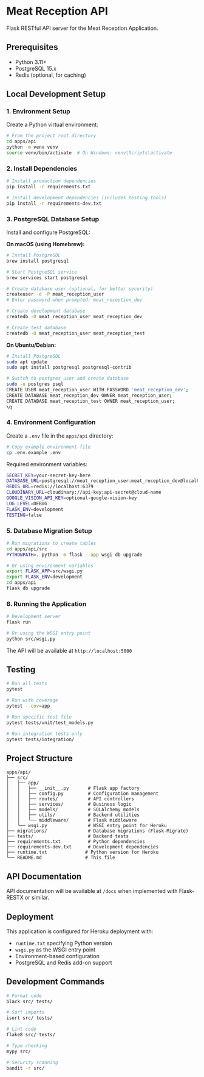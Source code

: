 # Meat Reception API

Flask RESTful API server for the Meat Reception Application.

## Prerequisites

- Python 3.11+
- PostgreSQL 15.x
- Redis (optional, for caching)

## Local Development Setup

### 1. Environment Setup

Create a Python virtual environment:

```bash
# From the project root directory
cd apps/api
python -m venv venv
source venv/bin/activate  # On Windows: venv\Scripts\activate
```

### 2. Install Dependencies

```bash
# Install production dependencies
pip install -r requirements.txt

# Install development dependencies (includes testing tools)
pip install -r requirements-dev.txt
```

### 3. PostgreSQL Database Setup

Install and configure PostgreSQL:

**On macOS (using Homebrew):**
```bash
# Install PostgreSQL
brew install postgresql

# Start PostgreSQL service
brew services start postgresql

# Create database user (optional, for better security)
createuser -d -P meat_reception_user
# Enter password when prompted: meat_reception_dev

# Create development database
createdb -O meat_reception_user meat_reception_dev

# Create test database
createdb -O meat_reception_user meat_reception_test
```

**On Ubuntu/Debian:**
```bash
# Install PostgreSQL
sudo apt update
sudo apt install postgresql postgresql-contrib

# Switch to postgres user and create database
sudo -u postgres psql
CREATE USER meat_reception_user WITH PASSWORD 'meat_reception_dev';
CREATE DATABASE meat_reception_dev OWNER meat_reception_user;
CREATE DATABASE meat_reception_test OWNER meat_reception_user;
\q
```

### 4. Environment Configuration

Create a `.env` file in the `apps/api` directory:

```bash
# Copy example environment file
cp .env.example .env
```

Required environment variables:

```bash
SECRET_KEY=your-secret-key-here
DATABASE_URL=postgresql://meat_reception_user:meat_reception_dev@localhost:5432/meat_reception_dev
REDIS_URL=redis://localhost:6379
CLOUDINARY_URL=cloudinary://api-key:api-secret@cloud-name
GOOGLE_VISION_API_KEY=optional-google-vision-key
LOG_LEVEL=DEBUG
FLASK_ENV=development
TESTING=false
```

### 5. Database Migration Setup

```bash
# Run migrations to create tables
cd apps/api/src
PYTHONPATH=. python -m flask --app wsgi db upgrade

# Or using environment variables
export FLASK_APP=src/wsgi.py
export FLASK_ENV=development
cd apps/api
flask db upgrade
```

### 6. Running the Application

```bash
# Development server
flask run

# Or using the WSGI entry point
python src/wsgi.py
```

The API will be available at `http://localhost:5000`

## Testing

```bash
# Run all tests
pytest

# Run with coverage
pytest --cov=app

# Run specific test file
pytest tests/unit/test_models.py

# Run integration tests only
pytest tests/integration/
```

## Project Structure

```
apps/api/
├── src/
│   ├── app/
│   │   ├── __init__.py       # Flask app factory
│   │   ├── config.py         # Configuration management
│   │   ├── routes/           # API controllers
│   │   ├── services/         # Business logic
│   │   ├── models/           # SQLAlchemy models
│   │   ├── utils/            # Backend utilities
│   │   └── middleware/       # Flask middleware
│   └── wsgi.py               # WSGI entry point for Heroku
├── migrations/               # Database migrations (Flask-Migrate)
├── tests/                    # Backend tests
├── requirements.txt          # Python dependencies
├── requirements-dev.txt      # Development dependencies
├── runtime.txt              # Python version for Heroku
└── README.md                # This file
```

## API Documentation

API documentation will be available at `/docs` when implemented with Flask-RESTX or similar.

## Deployment

This application is configured for Heroku deployment with:

- `runtime.txt` specifying Python version
- `wsgi.py` as the WSGI entry point
- Environment-based configuration
- PostgreSQL and Redis add-on support

## Development Commands

```bash
# Format code
black src/ tests/

# Sort imports
isort src/ tests/

# Lint code
flake8 src/ tests/

# Type checking
mypy src/

# Security scanning
bandit -r src/
```